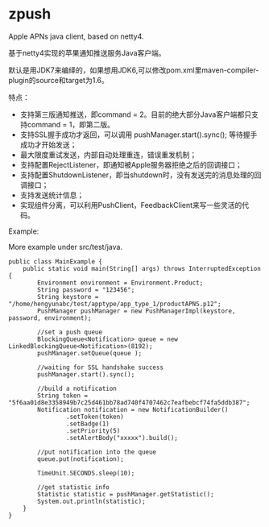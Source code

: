 zpush
=====

Apple APNs java client, based on netty4.
 
基于netty4实现的苹果通知推送服务Java客户端。

默认是用JDK7来编绎的，如果想用JDK6,可以修改pom.xml里maven-compiler-plugin的source和target为1.6。

特点：
* 支持第三版通知推送，即command = 2。目前的绝大部分Java客户端都只支持command = 1，即第二版。
* 支持SSL握手成功才返回，可以调用 pushManager.start().sync(); 等待握手成功才开始发送；
* 最大限度重试发送，内部自动处理重连，错误重发机制；
* 支持配置RejectListener，即通知被Apple服务器拒绝之后的回调接口；
* 支持配置ShutdownListener，即当shutdown时，没有发送完的消息处理的回调接口；
* 支持发送统计信息；
* 实现组件分离，可以利用PushClient，FeedbackClient来写一些灵活的代码。

Example:

More example under src/test/java.
```
public class MainExample {
	public static void main(String[] args) throws InterruptedException {
		Environment environment = Environment.Product;
		String password = "123456";
		String keystore = "/home/hengyunabc/test/apptype/app_type_1/productAPNS.p12";
		PushManager pushManager = new PushManagerImpl(keystore, password, environment);
		
		//set a push queue
		BlockingQueue<Notification> queue = new LinkedBlockingQueue<Notification>(8192);
		pushManager.setQueue(queue );
		
		//waiting for SSL handshake success
		pushManager.start().sync();

		//build a notification
		String token = "5f6aa01d8e3358949b7c25d461bb78ad740f4707462c7eafbebcf74fa5ddb387";
		Notification notification = new NotificationBuilder()
				.setToken(token)
				.setBadge(1)
				.setPriority(5)
				.setAlertBody("xxxxx").build();

		//put notification into the queue
		queue.put(notification);
		
		TimeUnit.SECONDS.sleep(10);
		
		//get statistic info
		Statistic statistic = pushManager.getStatistic();
		System.out.println(statistic);
	}
}
```

